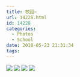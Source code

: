 ```yaml
---
title: 校园~
url: 14228.html
id: 14228
categories:
  - Photos
  - School
date: 2018-05-23 21:31:34
tags:
---
```


![](http://blog.echo.cool/wp-content/uploads/2018/05/MVIMG_20180523_115311_1.jpg) ![](http://blog.echo.cool/wp-content/uploads/2018/05/MVIMG_20180523_115307.jpg) ![](http://blog.echo.cool/wp-content/uploads/2018/05/MVIMG_20180523_072125_1.jpg) ![](http://blog.echo.cool/wp-content/uploads/2018/05/MVIMG_20180523_072134.jpg)